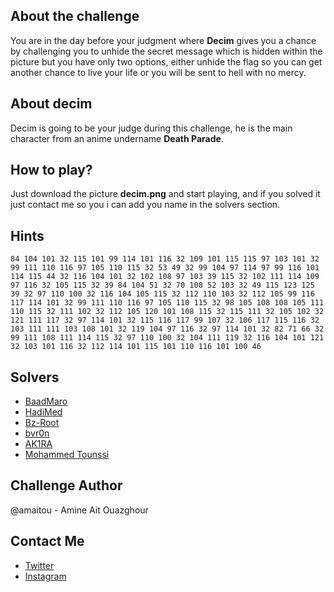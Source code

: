 
## About the challenge
You are in the day before your judgment where **Decim** gives you a chance by challenging you to unhide the secret message which is hidden within the picture but you have only two options, either unhide the flag so you can get another chance to live your life or you will be sent to hell with no mercy.

## About decim
Decim is going to be your judge during this challenge, he is the main character from an anime undername **Death Parade**.

## How to play?
Just download the picture **decim.png** and start playing, and if you solved it just contact me so you i can add you name in the solvers section.

## Hints
```
84 104 101 32 115 101 99 114 101 116 32 109 101 115 115 97 103 101 32 99 111 110 116 97 105 110 115 32 53 49 32 99 104 97 114 97 99 116 101 114 115 44 32 116 104 101 32 102 108 97 103 39 115 32 102 111 114 109 97 116 32 105 115 32 39 84 104 51 32 70 108 52 103 32 49 115 123 125 39 32 97 110 100 32 116 104 105 115 32 112 110 103 32 112 105 99 116 117 114 101 32 99 111 110 116 97 105 110 115 32 98 105 108 108 105 111 110 115 32 111 102 32 112 105 120 101 108 115 32 115 111 32 105 102 32 121 111 117 32 97 114 101 32 115 116 117 99 107 32 106 117 115 116 32 103 111 111 103 108 101 32 119 104 97 116 32 97 114 101 32 82 71 66 32 99 111 108 111 114 115 32 97 110 100 32 104 111 119 32 116 104 101 121 32 103 101 116 32 112 114 101 115 101 110 116 101 100 46
```

## Solvers
* [BaadMaro](https://github.com/BaadMaro)
* [HadiMed](https://github.com/HadiMed)
* [Bz-Root](https://github.com/Bz-root)
* [bvr0n](https://github.com/bvr0n)
* [AK1RA](https://twitter.com/D31R10x)
* [Mohammed Tounssi](https://twitter.com/mohammedTns)

## Challenge Author
@amaitou - Amine Ait Ouazghour

## Contact Me

* [Twitter][_1]
* [Instagram][_2]

[_1]: https://twitter.com/amait0u
[_2]: https://www.instagram.com/amait0u
